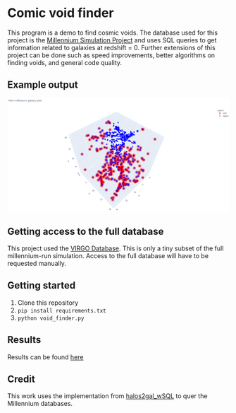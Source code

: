 # Comic void finder

This program is a demo to find cosmic voids. The database used for this project is the [Millennium Simulation Project](https://wwwmpa.mpa-garching.mpg.de/galform/virgo/millennium/) and uses SQL queries to get information related to galaxies at redshift = 0. Further extensions of this project can be done such as speed improvements, better algorithms on finding voids, and general code quality.

## Example output

![example](./images/void_simulation.PNG)

## Getting access to the full database

This project used the [VIRGO Database](http://gavo.mpa-garching.mpg.de/Millennium/). This is only a tiny subset of the full millennium-run simulation. Access to the full database will have to be requested manually.

## Getting started

1. Clone this repository
2. `pip install requirements.txt`
3. `python void_finder.py`

## Results

Results can be found [here](./results.md)

## Credit

This work uses the implementation from [halos2gal_wSQL](https://github.com/viogp/halos2gal_wSQL) to quer the Millennium databases.
